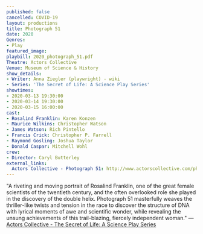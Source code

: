 ```yaml
---
published: false
cancelled: COVID-19
layout: productions
title: Photograph 51
date: 2020
Genres: 
- Play
featured_image:
playbill: 2020_photograph_51.pdf
Theatre: Actors Collective
Venue: Museum of Science & History
show_details:
- Writer: Anna Ziegler (playwright) - wiki
- Series: 'The Secret of Life: A Science Play Series'
showtimes:
- 2020-03-13 19:30:00
- 2020-03-14 19:30:00
- 2020-03-15 16:00:00
cast:
- Rosalind Franklin: Karen Konzen
- Maurice Wilkins: Christopher Watson
- James Watson: Rich Pintello
- Francis Crick: Christopher P. Farrell
- Raymond Gosling: Joshua Taylor
- Donald Caspar: Mitchell Wohl
crew:
- Director: Caryl Butterley
external_links:
  Actors Collective - Photograph 51: http://www.actorscollective.com/photograph-51/
--- 
```


"A riveting and moving portrait of Rosalind Franklin, one of the great female scientists of the twentieth century, and the often overlooked role she played in the discovery of the double helix. Photograph 51 masterfully weaves the thriller-like twists and tension in the race to discover the structure of DNA with lyrical moments of awe and scientific wonder, while revealing the unsung achievements of this trail-blazing, fiercely independent woman." — [Actors Collective - The Secret of Life: A Science Play Series](http://www.actorscollective.com/the-secret-of-life/)


